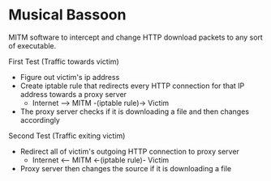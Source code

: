 # Musical Bassoon
MITM software to intercept and change HTTP download packets to any sort of executable.

First Test (Traffic towards victim)
- Figure out victim's ip address
- Create iptable rule that redirects every HTTP connection for that IP address towards a proxy server
  - Internet --> MITM -(iptable rule)-> Victim
- The proxy server checks if it is downloading a file and then changes accordingly

Second Test (Traffic exiting victim)
- Redirect all of victim's outgoing HTTP connection to proxy server
  - Internet <-- MITM <-(iptable rule)- Victim
- Proxy server then changes the source if it is downloading a file
